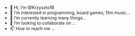 - 👋 Hi, I’m @KrzysztofB
- 👀 I’m interested in programming, board games, film music...
- 🌱 I’m currently learning many things...
- 💞️ I’m looking to collaborate on ...
- 📫 How to reach me ...

<!---
KrzysztofB/KrzysztofB is a ✨ special ✨ repository because its `README.md` (this file) appears on your GitHub profile.
You can click the Preview link to take a look at your changes.
--->
